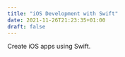 ```yaml
---
title: "iOS Development with Swift"
date: 2021-11-26T21:23:35+01:00
draft: false
---
```


Create iOS apps using Swift.
